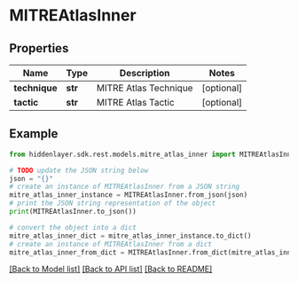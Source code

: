 # MITREAtlasInner


## Properties

Name | Type | Description | Notes
------------ | ------------- | ------------- | -------------
**technique** | **str** | MITRE Atlas Technique | [optional] 
**tactic** | **str** | MITRE Atlas Tactic | [optional] 

## Example

```python
from hiddenlayer.sdk.rest.models.mitre_atlas_inner import MITREAtlasInner

# TODO update the JSON string below
json = "{}"
# create an instance of MITREAtlasInner from a JSON string
mitre_atlas_inner_instance = MITREAtlasInner.from_json(json)
# print the JSON string representation of the object
print(MITREAtlasInner.to_json())

# convert the object into a dict
mitre_atlas_inner_dict = mitre_atlas_inner_instance.to_dict()
# create an instance of MITREAtlasInner from a dict
mitre_atlas_inner_from_dict = MITREAtlasInner.from_dict(mitre_atlas_inner_dict)
```
[[Back to Model list]](../README.md#documentation-for-models) [[Back to API list]](../README.md#documentation-for-api-endpoints) [[Back to README]](../README.md)


